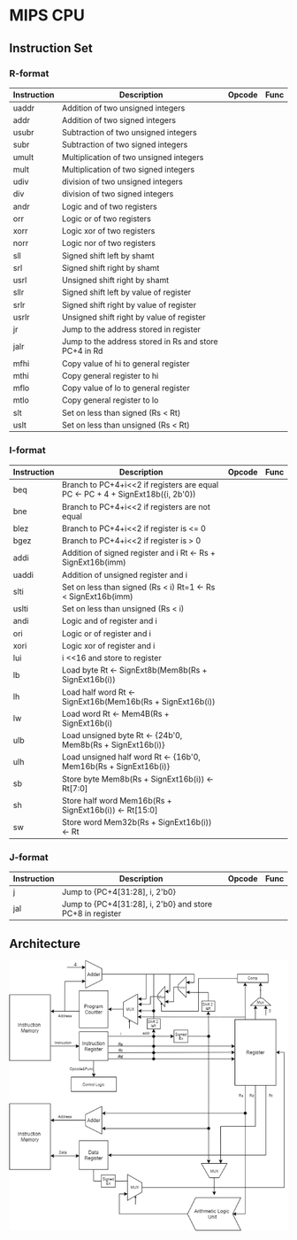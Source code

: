 # MIPS CPU

## Instruction Set

### R-format

| Instruction | Description                                           | Opcode | Func |
| ----------- | ----------------------------------------------------- | ------ | ---- |
| uaddr       | Addition of two unsigned integers                     |        |      |
| addr        | Addition of two signed integers                       |        |      |
| usubr       | Subtraction of two unsigned integers                  |        |      |
| subr        | Subtraction of two signed integers                    |        |      |
| umult       | Multiplication of two unsigned integers               |        |      |
| mult        | Multiplication of two signed integers                 |        |      |
| udiv        | division of two unsigned integers                     |        |      |
| div         | division of two signed integers                       |        |      |
| andr        | Logic and of two registers                            |        |      |
| orr         | Logic or of two registers                             |        |      |
| xorr        | Logic xor of two registers                            |        |      |
| norr        | Logic nor of two registers                            |        |      |
| sll         | Signed shift left by shamt                            |        |      |
| srl         | Signed shift right by shamt                           |        |      |
| usrl        | Unsigned shift right by shamt                         |        |      |
| sllr        | Signed shift left by value of register                |        |      |
| srlr        | Signed shift right by value of register               |        |      |
| usrlr       | Unsigned shift right by value of register             |        |      |
| jr          | Jump to the address stored in register                |        |      |
| jalr        | Jump to the address stored in Rs and store PC+4 in Rd |        |      |
| mfhi        | Copy value of hi to general register                  |        |      |
| mthi        | Copy general register to hi                           |        |      |
| mflo        | Copy value of lo to general register                  |        |      |
| mtlo        | Copy general register to lo                           |        |      |
| slt         | Set on less than signed (Rs < Rt)                     |        |      |
| uslt        | Set on less than unsigned (Rs < Rt)                   |        |      |

### I-format

| Instruction | Description                                                  | Opcode | Func |
| ----------- | ------------------------------------------------------------ | ------ | ---- |
| beq         | Branch to PC+4+i<<2 if registers are equal       PC <- PC + 4 + SignExt18b({i, 2b'0}) |        |      |
| bne         | Branch to PC+4+i<<2 if registers are not equal               |        |      |
| blez        | Branch to PC+4+i<<2 if register is <= 0                      |        |      |
| bgez        | Branch to PC+4+i<<2 if register is >  0                      |        |      |
| addi        | Addition of signed register and i                          Rt <- Rs + SignExt16b(imm) |        |      |
| uaddi       | Addition of unsigned register and i                          |        |      |
| slti        | Set on less than signed (Rs < i)                           Rt=1 <- Rs < SignExt16b(imm) |        |      |
| uslti       | Set on less than unsigned (Rs < i)                           |        |      |
| andi        | Logic and of register and i                                  |        |      |
| ori         | Logic or of register and i                                   |        |      |
| xori        | Logic xor of register and i                                  |        |      |
| lui         | i <<16 and store to register                                 |        |      |
| lb          | Load byte                         Rt <- SignExt8b(Mem8b(Rs + SignExt16b(i)) |        |      |
| lh          | Load half word                 Rt <- SignExt16b(Mem16b(Rs + SignExt16b(i)) |        |      |
| lw          | Load word                        Rt <- Mem4B(Rs + SignExt16b(i) |        |      |
| ulb         | Load unsigned byte         Rt <-  {24b'0, Mem8b(Rs + SignExt16b(i)} |        |      |
| ulh         | Load unsigned half word Rt <-  {16b'0, Mem16b(Rs + SignExt16b(i)} |        |      |
| sb          | Store byte                        Mem8b(Rs + SignExt16b(i))  <- Rt[7:0] |        |      |
| sh          | Store half word                Mem16b(Rs + SignExt16b(i))  <- Rt[15:0] |        |      |
| sw          | Store word                       Mem32b(Rs + SignExt16b(i))  <- Rt |        |      |

### J-format

| Instruction | Description                                               | Opcode | Func |
| ----------- | --------------------------------------------------------- | ------ | ---- |
| j           | Jump to {PC+4[31:28], i, 2'b0}                            |        |      |
| jal         | Jump to {PC+4[31:28], i, 2'b0} and store PC+8 in register |        |      |

## Architecture

![Architecture](https://github.com/haitianzhishang/MIPS_CPU/blob/main/datasheet/MIPS%20CPU.drawio.png?raw=true)

